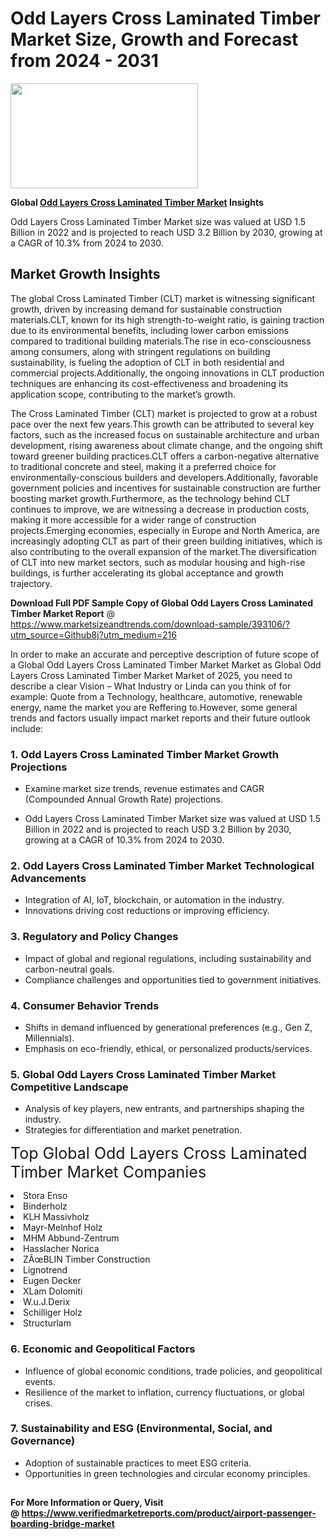 <H1>Odd Layers Cross Laminated Timber Market Size, Growth and Forecast from 2024 - 2031</H1><img class="aligncenter size-medium wp-image-584254" src="https://thirdeyenews.in/wp-content/uploads/2024/09/Global-Market-Research-300x168.jpeg" alt="" width="300" height="168" /><p><strong>Global&nbsp;<a href="https://www.marketsizeandtrends.com/download-sample/393106/?utm_source=Github8j?utm_medium=216">Odd Layers Cross Laminated Timber Market</a> Insights</strong></p><p>Odd Layers Cross Laminated Timber Market size was valued at USD 1.5 Billion in 2022 and is projected to reach USD 3.2 Billion by 2030, growing at a CAGR of 10.3% from 2024 to 2030.</p><p><h2>Market Growth Insights</h2> <p>The global Cross Laminated Timber (CLT) market is witnessing significant growth, driven by increasing demand for sustainable construction materials.CLT, known for its high strength-to-weight ratio, is gaining traction due to its environmental benefits, including lower carbon emissions compared to traditional building materials.The rise in eco-consciousness among consumers, along with stringent regulations on building sustainability, is fueling the adoption of CLT in both residential and commercial projects.Additionally, the ongoing innovations in CLT production techniques are enhancing its cost-effectiveness and broadening its application scope, contributing to the market’s growth.</p> <p>The Cross Laminated Timber (CLT) market is projected to grow at a robust pace over the next few years.This growth can be attributed to several key factors, such as the increased focus on sustainable architecture and urban development, rising awareness about climate change, and the ongoing shift toward greener building practices.CLT offers a carbon-negative alternative to traditional concrete and steel, making it a preferred choice for environmentally-conscious builders and developers.Additionally, favorable government policies and incentives for sustainable construction are further boosting market growth.Furthermore, as the technology behind CLT continues to improve, we are witnessing a decrease in production costs, making it more accessible for a wider range of construction projects.Emerging economies, especially in Europe and North America, are increasingly adopting CLT as part of their green building initiatives, which is also contributing to the overall expansion of the market.The diversification of CLT into new market sectors, such as modular housing and high-rise buildings, is further accelerating its global acceptance and growth trajectory.</p> <p><span class=""><strong>Download Full PDF Sample Copy of Global Odd Layers Cross Laminated Timber Market Report</strong> @ <a href="https://www.marketsizeandtrends.com/download-sample/393106/?utm_source=Github8j?utm_medium=216" target="_blank">https://www.marketsizeandtrends.com/download-sample/393106/?utm_source=Github8j?utm_medium=216</a></span></p><p>In order to make an accurate and perceptive description of future scope of a Global&nbsp;Odd Layers Cross Laminated Timber Market Market as Global&nbsp;Odd Layers Cross Laminated Timber Market Market of 2025, you need to describe a clear Vision &ndash; What Industry or Linda can you think of for example: Quote from a Technology, healthcare, automotive, renewable energy, name the market you are Reffering to.However, some general trends and factors usually impact market reports and their future outlook include:</p><h3>1.&nbsp;<strong>Odd Layers Cross Laminated Timber Market Growth Projections</strong></h3><ul><li>Examine market size trends, revenue estimates and CAGR (Compounded Annual Growth Rate) projections.</li><li><p>Odd Layers Cross Laminated Timber Market size was valued at USD 1.5 Billion in 2022 and is projected to reach USD 3.2 Billion by 2030, growing at a CAGR of 10.3% from 2024 to 2030.</p></li></ul><h3>2.&nbsp;<strong>Odd Layers Cross Laminated Timber Market Technological Advancements</strong></h3><ul><li>Integration of AI, IoT, blockchain, or automation in the industry.</li><li>Innovations driving cost reductions or improving efficiency.</li></ul><h3>3.&nbsp;<strong>Regulatory and Policy Changes</strong></h3><ul><li>Impact of global and regional regulations, including sustainability and carbon-neutral goals.</li><li>Compliance challenges and opportunities tied to government initiatives.</li></ul><h3>4.&nbsp;<strong>Consumer Behavior Trends</strong></h3><ul><li>Shifts in demand influenced by generational preferences (e.g., Gen Z, Millennials).</li><li>Emphasis on eco-friendly, ethical, or personalized products/services.</li></ul><h3>5.&nbsp;<strong>Global Odd Layers Cross Laminated Timber Market Competitive Landscape</strong></h3><ul><li>Analysis of key players, new entrants, and partnerships shaping the industry.</li><li>Strategies for differentiation and market penetration.</li></ul><p data-pm-slice="1 1 []"><span style="color: inherit; font-family: inherit; font-size: 25px;">Top Global Odd Layers Cross Laminated Timber Market Companies</span></p><div class="" data-test-id=""><p><li>Stora Enso</li><li> Binderholz</li><li> KLH Massivholz</li><li> Mayr-Melnhof Holz</li><li> MHM Abbund-Zentrum</li><li> Hasslacher Norica</li><li> ZÃœBLIN Timber Construction</li><li> Lignotrend</li><li> Eugen Decker</li><li> XLam Dolomiti</li><li> W.u.J.Derix</li><li> Schilliger Holz</li><li> Structurlam</li></p></div><h3>6.&nbsp;<strong>Economic and Geopolitical Factors</strong></h3><ul><li>Influence of global economic conditions, trade policies, and geopolitical events.</li><li>Resilience of the market to inflation, currency fluctuations, or global crises.</li></ul><h3>7.&nbsp;<strong>Sustainability and ESG (Environmental, Social, and Governance)</strong></h3><ul><li>Adoption of sustainable practices to meet ESG criteria.</li><li>Opportunities in green technologies and circular economy principles.</li></ul><h2><strong style="font-size: 14px;">For More Information or Query, Visit @&nbsp;</strong><a style="background-color: #ffffff; font-size: 14px;" href="https://www.marketsizeandtrends.com/report/odd-layers-cross-laminated-timber-market/" target="_blank">https://www.verifiedmarketreports.com/product/airport-passenger-boarding-bridge-market</a></h2>